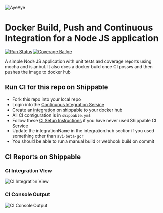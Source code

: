 ![AyeAye](https://github.com/shippableSamples/node-build-push-docker-hub/blob/master/public/resources/images/captain.png)

# Docker Build, Push and Continuous Integration for a Node JS application
[![Run Status](https://api.shippable.com/projects/5885aec6aebc4e0f00804633/badge?branch=master)](https://app.shippable.com/projects/5885aec6aebc4e0f00804633)
[![Coverage Badge](https://api.shippable.com/projects/5885aec6aebc4e0f00804633/coverageBadge?branch=master)](https://app.shippable.com/projects/5885aec6aebc4e0f00804633)


A simple Node JS application with unit tests and coverage reports using mocha 
and istanbul. It also does a docker build once CI posses and then pushes the image
to docker hub

## Run CI for this repo on Shippable
* Fork this repo into your local repo
* Login into the [Continuous Integration Service](wwww.shippable.com) 
* Create an [integration](http://docs.shippable.com/integrations/imageRegistries/dockerHub/) on shippable to your docker hub
* All CI configuration is in `shippable.yml`
* Follow these [CI Setup Instructions](http://docs.shippable.com/ci/runFirstBuild/) if you have never used Shippable CI Service
* Update the integrationName in the integration.hub section if you used something other than `avi-beta-gcr`
* You should be able to run a manual build or webhook build on commit

## CI Reports on Shippable

### CI Integration View
![CI Integration View](https://github.com/shippableSamples/node-build-push-docker-hub/blob/master/public/resources/images/integration.jpg)

### CI Console Output
![CI Console Output](https://github.com/shippableSamples/node-build-push-docker-hub/blob/master/public/resources/images/console.jpg)
